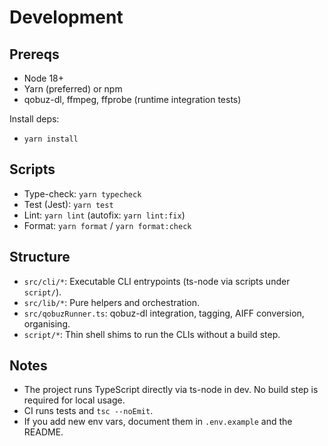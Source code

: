 # Development

## Prereqs

- Node 18+
- Yarn (preferred) or npm
- qobuz-dl, ffmpeg, ffprobe (runtime integration tests)

Install deps:

- `yarn install`

## Scripts

- Type-check: `yarn typecheck`
- Test (Jest): `yarn test`
- Lint: `yarn lint` (autofix: `yarn lint:fix`)
- Format: `yarn format` / `yarn format:check`

## Structure

- `src/cli/*`: Executable CLI entrypoints (ts-node via scripts under `script/`).
- `src/lib/*`: Pure helpers and orchestration.
- `src/qobuzRunner.ts`: qobuz-dl integration, tagging, AIFF conversion, organising.
- `script/*`: Thin shell shims to run the CLIs without a build step.

## Notes

- The project runs TypeScript directly via ts-node in dev. No build step is required for local usage.
- CI runs tests and `tsc --noEmit`.
- If you add new env vars, document them in `.env.example` and the README.
